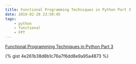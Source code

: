 ```yaml
---
title: Functional Programming Techniques in Python Part 3
date: 2019-02-28 23:59:45
tags: 
    - python 
    - functional
    - FPT
---
```


[Functional Programming Techniques in Python Part 3](https://gist.github.com/mpkocher/4e261b38d8b1c76a7f6dd8e9a95a4873)

{% gist 4e261b38d8b1c76a7f6dd8e9a95a4873 %}
